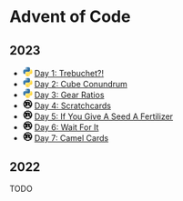 # Advent of Code

## 2023

- <img src="res/lang-python.svg" width="16" /> [Day 1: Trebuchet?!](2023/01)
- <img src="res/lang-python.svg" width="16" /> [Day 2: Cube Conundrum](2023/02)
- <img src="res/lang-python.svg" width="16" /> [Day 3: Gear Ratios](2023/03)
- <img src="res/lang-rust.svg" width="16" /> [Day 4: Scratchcards](2023/04)
- <img src="res/lang-rust.svg" width="16" /> [Day 5: If You Give A Seed A Fertilizer](2023/05)
- <img src="res/lang-rust.svg" width="16" /> [Day 6: Wait For It](2023/06)
- <img src="res/lang-rust.svg" width="16" /> [Day 7: Camel Cards](2023/07)

## 2022

TODO